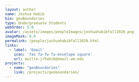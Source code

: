 ```yaml
---
layout: author
name: Joshua Habib
bio: geoBoundaries
type: Undergraduate Students
webOrder: 5.0
avatar: /assets/images/peopleImages/joshuahabibfall2020.png
imageMask: 0.0
permalink: /people/joshuahabibfall2020.html 
links:
  - label: 'Email'
    icon: 'fas fa-fw fa-envelope square'
    url: mailto:jrhabib@email.wm.edu
projects:
  - name: "geoBoundaries"
    link: /projects/geoboundaries/
---
```

